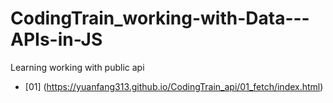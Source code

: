 # CodingTrain_working-with-Data---APIs-in-JS
 Learning working with public api
 
 * [01] (https://yuanfang313.github.io/CodingTrain_api/01_fetch/index.html)
